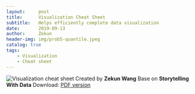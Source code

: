 ```yaml
---
layout:     post
title:      Visualization Cheat Sheet
subtitle:   Helps efficiently complete data visualization
date:       2019-09-13
author:     Zekun
header-img: img/prob5-quantile.jpeg
catalog: true
tags:
    - Visualization
    - Cheat sheet
---
```


![Visualization cheat sheet](https://i.postimg.cc/VkNRNRdQ/image.png "Visualization cheat sheet")
Created by **Zekun Wang**
Base on **Storytelling With Data**
Download: [PDF version]()
